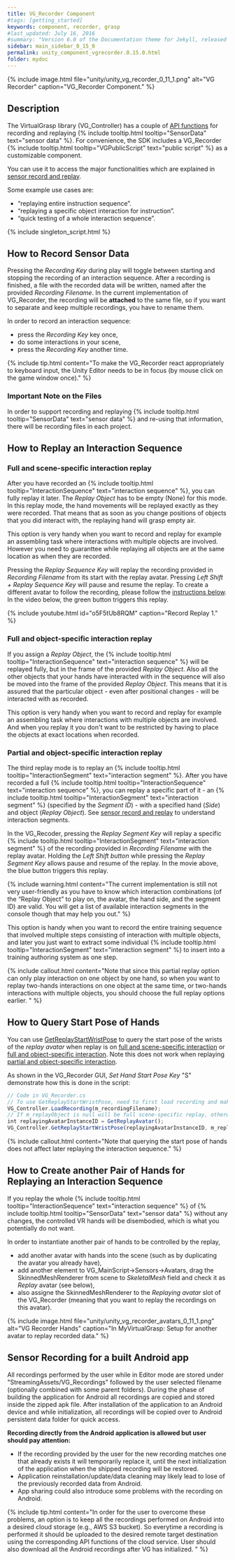 ```yaml
---
title: VG_Recorder Component
#tags: [getting_started]
keywords: component, recorder, grasp
#last_updated: July 16, 2016
#summary: "Version 6.0 of the Documentation theme for Jekyll, released July 4, 2016, implements relative links so you can view the files offline or on any server without configuring urls and baseurls. Additionally, you can store pages in subdirectories. Templates for alerts and images are available."
sidebar: main_sidebar_0_15_0
permalink: unity_component_vgrecorder.0.15.0.html
folder: mydoc
---
```


{% include image.html file="unity/unity_vg_recorder_0_11_1.png" alt="VG Recorder" caption="VG_Recorder Component." %}

## Description

The VirtualGrasp library (VG_Controller) has a couple of [API functions](virtualgrasp_unityapi.0.15.0.html#recording_interface_api) 
for recording and replaying {% include tooltip.html tooltip="SensorData" text="sensor data" %}. For convenience, the SDK includes a VG_Recorder {% include tooltip.html tooltip="VGPublicScript" text="public script" %} as a customizable component. 

You can use it to access the major functionalities which are explained in [sensor record and replay](sensor_record_replay.0.15.0.html#sensor-record-replay).

Some example use cases are:
* “replaying entire instruction sequence”.
* “replaying a specific object interaction for instruction”.
* “quick testing of a whole interaction sequence”.

{% include singleton_script.html %}

## How to Record Sensor Data

Pressing the _Recording Key_ during play will toggle between starting and stopping the recording of an interaction sequence.
After a recording is finished, a file with the recorded data will be written, named after the provided _Recording Filename_. 
In the current implementation of VG_Recorder, the recording will be **attached** to the same file, so if you want to separate and keep multiple recordings, 
you have to rename them.

In order to record an interaction sequence:
* press the _Recording Key_ key once, 
* do some interactions in your scene, 
* press the _Recording Key_ another time.


{% include tip.html content="To make the VG_Recorder react appropriately to keyboard input, the Unity Editor needs to be in focus (by mouse click on the game window once)." %}

### Important Note on the Files

In order to support recording and replaying {% include tooltip.html tooltip="SensorData" text="sensor data" %} and re-using that information, there will be recording files in each project.

## How to Replay an Interaction Sequence

### Full and scene-specific interaction replay

After you have recorded an {% include tooltip.html tooltip="InteractionSequence" text="interaction sequence" %}, you can fully replay it later. The _Replay Object_ has to be empty (None) for this mode. In this replay mode, the hand movements will be replayed exactly as they were recorded. That means that as soon as you change positions of objects that you did interact with, the replaying hand will grasp empty air. 

This option is very handy when you want to record and replay for example an assembling task where interactions with multiple objects are involved. However you need to guaranttee while replaying all objects are at the same location as when they are recorded.

Pressing the _Replay Sequence Key_ will replay the recording provided in _Recording Filename_ from its start with the replay avatar. Pressing _Left Shift + Replay Sequence Key_ will pause and resume the replay. To create a different avatar to follow the recording, please follow the [instructions below](#how-to-create-another-pair-of-hands-for-replaying-an-interaction-sequence). In the video below, the green button triggers this replay.

{% include youtube.html id="o5F5tUb8RQM" caption="Record Replay 1." %}

### Full and object-specific interaction replay

If you assign a _Replay Object_, the {% include tooltip.html tooltip="InteractionSequence" text="interaction sequence" %} will be replayed fully, but in the frame of the provided _Replay Object_. Also all the other objects that your hands have interacted with in the sequence will also be moved into the frame of the provided _Replay Object_. This means that it is assured that the particular object - even after positional changes - will be interacted with as recorded. 

This option is very handy when you want to record and replay for example an assembling task where interactions with multiple objects are involved. And when you replay it you don't want to be restricted by having to place the objects at exact locations when recorded. 

### Partial and object-specific interaction replay

The third replay mode is to replay an {% include tooltip.html tooltip="InteractionSegment" text="interaction segment" %}. After you have recorded a full {% include tooltip.html tooltip="InteractionSequence" text="interaction sequence" %}, you can replay a specific part of it - an {% include tooltip.html tooltip="InteractionSegment" text="interaction segment" %} (specified by the _Segment ID_) - with a specified hand (_Side_) and object (_Replay Object_). 
See [sensor record and replay](sensor_record_replay.0.15.0.html#background) to understand interaction segments.

In the VG_Recoder, pressing the _Replay Segment Key_ will replay a specific 
{% include tooltip.html tooltip="InteractionSegment" text="interaction segment" %} of the recording provided in _Recording Filename_ with the replay avatar. 
Holding the _Left Shift button_ while pressing the _Replay Segment Key_ allows pause and resume of the replay. In the movie above, the blue button triggers this replay.

{% include warning.html content="The current implementation is still not very user-friendly as you have to
know which interaction combinations (of the “Replay Object” to play on, the avatar, the hand side, and the segment ID) are valid. You will get a list of available interaction segments in the console though that may help you out." %}

This option is handy when you want to record the entire training sequence that involved multiple steps consisting of interaction with multiple objects, and later you just want to extract some individual {% include tooltip.html tooltip="InteractionSegment" text="interaction segment" %} to insert into a training authoring system as one step. 

{% include callout.html content="Note that since this partial replay option can only play interaction on one object by one hand, so when you want to replay two-hands interactions on one object at the same time, or two-hands interactions with multiple objects, you should choose the full replay options earlier. " %}

## How to Query Start Pose of Hands

You can use [GetReplayStartWristPose](virtualgrasp_unityapi.0.15.0.html#getreplaystartwristpose) to query the start pose of the wrists of the _replay avatar_ when replay is on [full and scene-specific interaction](#full-and-scene-specific-interaction-replay) or [full and object-specific interaction](#full-and-object-specific-interaction-replay). Note this does not work when replaying [partial and object-specific interaction](#partial-and-object-specific-interaction-replay).

As shown in the VG_Recorder GUI, _Set Hand Start Pose Key_ "S" demonstrate how this is done in the script:
```js
// Code in VG_Recorder.cs
// To use GetReplayStartWristPose, need to first load recording and make sure avatar is enabled for replay.
VG_Controller.LoadRecording(m_recordingFilename);
// If m_replayObject is null will be full scene-specific replay, otherwise full object-specific replay.
int replayingAvatarInstanceID = GetReplayAvatar();
VG_Controller.GetReplayStartWristPose(replayingAvatarInstanceID, m_replayObject, out Vector3 p_left, out Quaternion q_left, out Vector3 p_right, out Quaternion q_right);
````

{% include callout.html content="Note that querying the start pose of hands does not affect later replaying the interaction sequence." %}

## How to Create another Pair of Hands for Replaying an Interaction Sequence

If you replay the whole {% include tooltip.html tooltip="InteractionSequence" text="interaction sequence" %} of {% include tooltip.html tooltip="SensorData" text="sensor data" %} without any changes, the controlled VR hands will be disembodied, which is what you potentially do not want. 

In order to instantiate another pair of hands to be controlled by the replay, 
* add another avatar with hands into the scene (such as by duplicating the avatar you already have), 
* add another element to VG_MainScript→Sensors→Avatars, drag the SkinnedMeshRenderer from scene to _SkeletalMesh_ field and check it as _Replay_ avatar (see below), 
* also assigne the SkinnedMeshRenderer to the _Replaying avatar_  slot of the VG_Recorder (meaning that you want to replay the recordings on this avatar).

{% include image.html file="unity/unity_vg_recorder_avatars_0_11_1.png" alt="VG Recorder Hands" caption="In MyVirtualGrasp: Setup for another avatar to replay recorded data." %}

<!--
## Videos

{% include youtube.html id="7aRCZThEHOE" caption="Record Replay 2" %}
-->

## Sensor Recording for a built Android app

All recordings performed by the user while in Editor mode are stored under "StreamingAssets/VG_Recordings" followed by the user selected filename (optionally combined with some parent folders). During the phase of building the application for Android all recordings are copied and stored inside the zipped apk file. After installation of the application to an Android device and while initialization, all recordings will be copied over to Android persistent data folder for quick access. 
    
**Recording directly from the Android application is allowed but user should pay attention:**
    
* If the recording provided by the user for the new recording matches one that already exists it will temporarily replace it, until the next initialization of the application when the shipped recording will be restored. 
* Application reinstallation/update/data cleaning may likely lead to lose of the previously recorded data from Android.
* App sharing could also introduce some problems with the recording on Android.
    

{% include tip.html content="In order for the user to overcome these problems, an option is to keep all the recordings performed on Android into a desired cloud storage (e.g., AWS S3 bucket). So everytime a recording is performed it should be uploaded to the desired remote target destination using the corresponding API functions of the cloud service. User should also download all the Android recordings after VG has initialized. " %}

